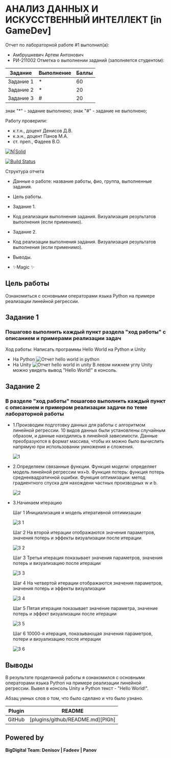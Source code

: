 # АНАЛИЗ ДАННЫХ И ИСКУССТВЕННЫЙ ИНТЕЛЛЕКТ [in GameDev]
Отчет по лабораторной работе #1 выполнил(а):
- Амбрушкевич Артем Антонович
- РИ-211002
Отметка о выполнении заданий (заполняется студентом):

| Задание | Выполнение | Баллы |
| ------ | ------ | ------ |
| Задание 1 | * | 60 |
| Задание 2 | * | 20 |
| Задание 3 | # | 20 |

знак "*" - задание выполнено; знак "#" - задание не выполнено;

Работу проверили:
- к.т.н., доцент Денисов Д.В.
- к.э.н., доцент Панов М.А.
- ст. преп., Фадеев В.О.

[![N|Solid](https://cldup.com/dTxpPi9lDf.thumb.png)](https://nodesource.com/products/nsolid)

[![Build Status](https://travis-ci.org/joemccann/dillinger.svg?branch=master)](https://travis-ci.org/joemccann/dillinger)

Структура отчета

- Данные о работе: название работы, фио, группа, выполненные задания.
- Цель работы.
- Задание 1.
- Код реализации выполнения задания. Визуализация результатов выполнения (если применимо).
- Задание 2.
- Код реализации выполнения задания. Визуализация результатов выполнения (если применимо).

- Выводы.
- ✨Magic ✨

## Цель работы
Ознакомиться с основными операторами языка Python на примере реализации линейной регрессии.

## Задание 1
### Пошагово выполнить каждый пункт раздела "ход работы" с описанием и примерами реализации задач
Ход работы:
Написать программы Hello World на Python и Unity
- На Python
  ![Отчет hello world in python](https://user-images.githubusercontent.com/97295011/190987455-a064be6b-3d9a-4785-a75b-9ad9bf680b3e.jpg)
- На Unity
  ![Отчет hello world in unity](https://user-images.githubusercontent.com/97295011/190987514-37308dae-6700-42c5-80ed-062496f1e8a1.jpg)
  В левом нижнем углу Unity можно увидеть вывод "Hello World!" в консоль.


## Задание 2
### В разделе "ход работы" пошагово выполнить каждый пункт с описанием и примером реализации задачи по теме лабораторной работы
- 1.Производим подготовку данных для работы с алгоритмом линейной регрессии. 10 видов данных были установлены случайным образом, и данные находились в линейной зависимости. Данные преобразуются в формат массива, чтобы их можно было вычислить напрямую при использовании умножения и сложения.

  ![1](https://user-images.githubusercontent.com/97295011/190991378-2953d397-9561-42e5-858e-72723fde6670.JPG)

- 2.Определяем связанные функции. Функция модели: определяет модель линейной регрессии wx+b. Функция потерь: функция потерь среднеквадратичной ошибки. Функция оптимизации: метод градиентного спуска для нахождени частных производных w и b.

  ![2](https://user-images.githubusercontent.com/97295011/190991975-2fbba71b-f569-463a-a783-cb9ca5f8701e.JPG)

- 3.Начинаем итерацию

     Шаг 1 Инициализация и модель итеративной оптимизации
     
     ![3 1](https://user-images.githubusercontent.com/97295011/190993809-ba0ca821-e67d-4745-a0b5-6c0404e79d6d.JPG)
     
     Шаг 2 На второй итерации отображаются значения  параметров, значения потерь и эффекты визуализации после итерации
     
     ![3 2](https://user-images.githubusercontent.com/97295011/190994146-509c0933-f210-4f78-81d3-45d1d1b83314.JPG)
     
     Шаг 3 Третья итерация показывает значения  параметров, значения потерь и визуализацию после итерации
     
     ![3 3](https://user-images.githubusercontent.com/97295011/190994371-8aca5803-ad2f-4caf-a114-6fa97c30e58e.JPG)
     
     Шаг 4 На четвертой итерации отображаются значения параметров, значения потерь и эффекты визуализации
     
     ![3 4](https://user-images.githubusercontent.com/97295011/190994535-94e5afad-78e7-414b-b1ba-cc459032845c.JPG)
     
     Шаг 5 Пятая итерация показывает значение параметра, значение потерь и эффект визуализации после итерации
     
     ![3 5](https://user-images.githubusercontent.com/97295011/190994628-a1f50f44-6558-493e-a267-8475c9578eb1.JPG)
     
     Шаг 6 10000-я итерация, показывающая значения параметров, потери и визуализацию после итерации
     
     ![3 6](https://user-images.githubusercontent.com/97295011/190994729-5baab077-554c-430f-aad8-88089008a2d9.JPG)
     

## Выводы
   В результате проделанной работы я ознакомился с основными операторами языка Python на примере реализации линейной регрессии. Вывел в консоль Unity и Python текст - "Hello World!".

Абзац умных слов о том, что было сделано и что было узнано.

| Plugin | README |
| ------ | ------ |
| GitHub | [plugins/github/README.md][PlGh] |


## Powered by

**BigDigital Team: Denisov | Fadeev | Panov**
